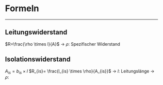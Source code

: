 # Formeln
___
## Leitungswiderstand
$R=\frac{\rho \times l}{A}$
→ $\rho$: Spezifischer Widerstand

## Isolationswiderstand
$A_{is}=b_{is} \times l$
$R_{is}= \frac{l_{is} \times \rho}{A_{is}}$
→ $l$: Leitungslänge
→ $\rho$: 